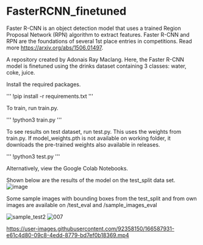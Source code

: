 # FasterRCNN_finetuned
Faster R-CNN is an object detection model that uses a trained Region Proposal Network (RPN) algorithm to extract features. Faster R-CNN and RPN are the foundations of several 1st place entries in competitions. Read more https://arxiv.org/abs/1506.01497.

A repository created by Adonais Ray Maclang. Here, the Faster R-CNN model is finetuned using the drinks dataset containing 3 classes: water, coke, juice.

Install the required packages. 

'''
!pip install -r requirements.txt
'''

To train, run train.py. 

'''
!python3 train.py
'''

To see results on test dataset, run test.py. This uses the weights from train.py. If model_weights.pth is not available on working folder, it downloads the pre-trained weights also available in releases. 

'''
!python3 test.py
'''

Alternatively, view the Google Colab Notebooks. 

Shown below are the results of the model on the test_split data set.  
![image](https://user-images.githubusercontent.com/92358150/166443722-4187fb65-36b7-4425-902d-653571a62e22.png)

Some sample images with bounding boxes from the test_split and from own images are available on /test_eval and /sample_images_eval

![sample_test2](https://user-images.githubusercontent.com/92358150/166464506-87573c37-86be-4203-96f5-314f30c9ada0.png)
![007](https://user-images.githubusercontent.com/92358150/166464530-188a8764-3c74-4164-a087-8cc139a1732e.png)

https://user-images.githubusercontent.com/92358150/166587931-e61c4d80-09c8-4edd-8779-bd7ef0b18369.mp4


